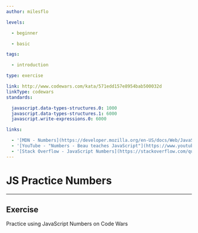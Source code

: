 ```yaml
---
author: milesflo

levels:

  - beginner

  - basic

tags:

  - introduction

type: exercise

link: http://www.codewars.com/kata/571edd157e8954bab500032d
linkType: codewars
standards:

  javascript.data-types-structures.0: 1000
  javascript.data-types-structures.1: 6000
  javascript.write-expressions.0: 6000

links:

  - '[MDN - Numbers](https://developer.mozilla.org/en-US/docs/Web/JavaScript/Reference/Global_Objects/Number)'
  - '[YouTube - "Numbers - Beau teaches JavaScript"](https://www.youtube.com/watch?v=nBEBraDJkFg)'
  - '[Stack Overflow - JavaScript Numbers](https://stackoverflow.com/questions/7896199/javascript-numbers)'
---
```


# JS Practice Numbers

---
## Exercise

Practice using JavaScript Numbers on Code Wars
